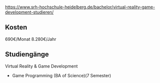 https://www.srh-hochschule-heidelberg.de/bachelor/virtual-reality-game-development-studieren/
## Kosten
690€/Monat
8.280€/Jahr
## Studiengänge
Virtual Reality & Game Development
- Game Programming (BA of Science)(7 Semester)